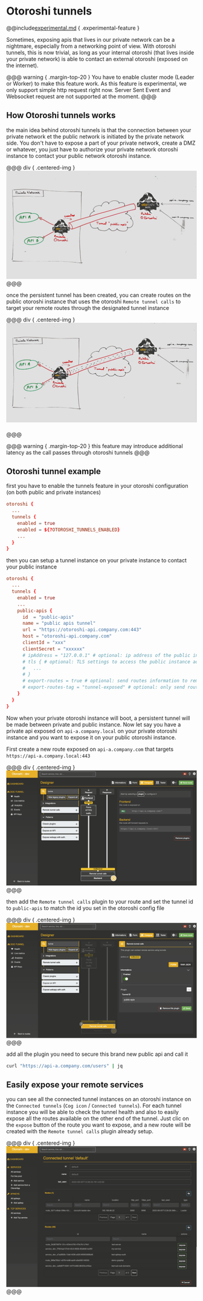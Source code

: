 # Otoroshi tunnels

@@include[experimental.md](../../includes/experimental.md) { .experimental-feature }

Sometimes, exposing apis that lives in our private network can be a nightmare, especially from a networking point of view. 
With otoroshi tunnels, this is now trivial, as long as your internal otoroshi (that lives inside your private network) is able to contact an external otoroshi (exposed on the internet).

@@@ warning { .margin-top-20 }
You have to enable cluster mode (Leader or Worker) to make this feature work. As this feature is experimental, we only support simple http request right now. Server Sent Event and Websocket request are not supported at the moment.
@@@

## How Otoroshi tunnels works

the main idea behind otoroshi tunnels is that the connection between your private network et the public network is initiated by the private network side. You don't have to expose a part of your private network, create a DMZ or whatever, you just have to authorize your private network otoroshi instance to contact your public network otoroshi instance.

@@@ div { .centered-img }
<img src="../../imgs/tunnel-creation.jpeg" />
@@@

once the persistent tunnel has been created, you can create routes on the public otoroshi instance that uses the otoroshi `Remote tunnel calls` to target your remote routes through the designated tunnel instance 


@@@ div { .centered-img }
<img src="../../imgs/tunnel-requests.jpeg" style="margin-bottom: 20px;" />
@@@

@@@ warning { .margin-top-20 }
this feature may introduce additional latency as the call passes through otoroshi tunnels
@@@

## Otoroshi tunnel example

first you have to enable the tunnels feature in your otoroshi configuration (on both public and private instances)

```conf
otoroshi {
  ...
  tunnels {
    enabled = true
    enabled = ${?OTOROSHI_TUNNELS_ENABLED}
    ...
  }
}
```

then you can setup a tunnel instance on your private instance to contact your public instance

```conf
otoroshi {
  ...
  tunnels {
    enabled = true
    ...
    public-apis {
      id  = "public-apis"
      name = "public apis tunnel"
      url = "https://otoroshi-api.company.com:443"
      host = "otoroshi-api.company.com"
      clientId = "xxx"
      clientSecret = "xxxxxx"
      # ipAddress = "127.0.0.1" # optional: ip address of the public instance admin api
      # tls { # optional: TLS settings to access the public instance admin api
      #   ... 
      # }
      # export-routes = true # optional: send routes information to remote otoroshi instance to facilitate remote route exposition
      # export-routes-tag = "tunnel-exposed" # optional: only send routes information if the route has this tag
    }
  }
}
```

Now when your private otoroshi instance will boot, a persistent tunnel will be made between private and public instance. 
Now let say you have a private api exposed on `api-a.company.local` on your private otoroshi instance and you want to expose it on your public otoroshi instance. 

First create a new route exposed on `api-a.company.com` that targets `https://api-a.company.local:443`

@@@ div { .centered-img }
<img src="../../imgs/tunnel-exposition.png" />
@@@

then add the `Remote tunnel calls` plugin to your route and set the tunnel id to `public-apis` to match the id you set in the otoroshi config file

@@@ div { .centered-img }
<img src="../../imgs/tunnel-plugin.png" />
@@@

add all the plugin you need to secure this brand new public api and call it

```sh
curl "https://api-a.company.com/users" | jq
```

## Easily expose your remote services

you can see all the connected tunnel instances on an otoroshi instance on the `Connected tunnels` (`Cog icon` / `Connected tunnels`). For each tunnel instance you will be able to check the tunnel health and also to easily expose all the routes available on the other end of the tunnel. Just clic on the `expose` button of the route you want to expose, and a new route will be created with the `Remote tunnel calls` plugin already setup.

@@@ div { .centered-img }
<img src="../../imgs/tunnel-expose.png" />
@@@

